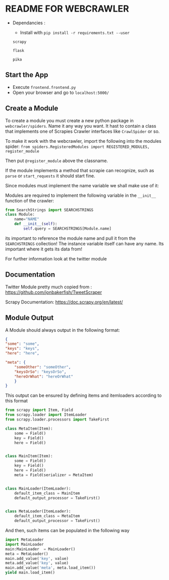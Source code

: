 # README FOR WEBCRAWLER

- Dependancies : 
    - Install with ``pip install -r requirements.txt --user``
    
     ``scrapy``
    
     ``flask``
     
     ``pika``
     
## Start the App

- Execute ``frontend.frontend.py``
- Open your browser and go to ``localhost:5000/``

## Create a Module

To create a module you must create a new python package in ``webcrawler/spiders``.
Name it any way you want. It hast to contain a class that implements one of Scrapies
Crawler interfaces like ``CrawlSpider`` or so.

To make it work with the webcrawler, import the following into the modules spider:
``from spiders.RegisteredModules import REGISTERED_MODULES, register_module``

Then put ``@register_module`` above the classname.

If the module implements a method that scrapie can recognize, such as ``parse`` or ``start_requests`` it should start
fine.

Since modules must implement the name variable we shall make use of it:

Modules are required to implement the following variable in the ``__init__``
function of the crawler:
```python
from SearchStrings import SEARCHSTRINGS
class Module:
    name="NAME"
    def __init__(self):
        self.query = SEARCHSTRINGS[Module.name]

```
its important to reference the module name and pull it from the ``SEARCHSTRINGS``
collection! The instance variable itself can have any name. Its important
where it gets its data from!

For further information look at the twitter module

## Documentation

Twitter Module pretty much copied from : https://github.com/jonbakerfish/TweetScraper

Scrapy Documentation: https://doc.scrapy.org/en/latest/

## Module Output

A Module should always output in the following format:
```json
{
"some": "some",
"keys": "keys",
"here": "here",

"meta": {
    "someOther": "someOther",
    "keysOrSo": "keysOrSo",
    "hereOrWhat": "hereOrWhat"
    }
}
```
This output can be ensured by defining items and itemloaders according to this format

```python
from scrapy import Item, Field
from scrapy.loader import ItemLoader
from scrapy.loader.processors import TakeFirst

class MetaItem(Item):
    some = Field()
    key = Field()
    here = Field()


class MainItem(Item):
    some = Field()
    key = Field()
    here = Field()
    meta = Field(serializer = MetaItem)


class MainLoader(ItemLoader):
    default_item_class = MainItem
    default_output_processor = TakeFirst()


class MetaLoader(ItemLoader):
    default_item_class = MetaItem
    default_output_processor = TakeFirst()
```

And then, such items can be populated in the following way

```python
import MetaLoader
import MainLoader
main:MainLoader  = MainLoader()
meta = MetaLoader()
main.add_value('key', value)
meta.add_value('key', value)
main.add_value('meta', meta.load_item())
yield main.load_item()
```